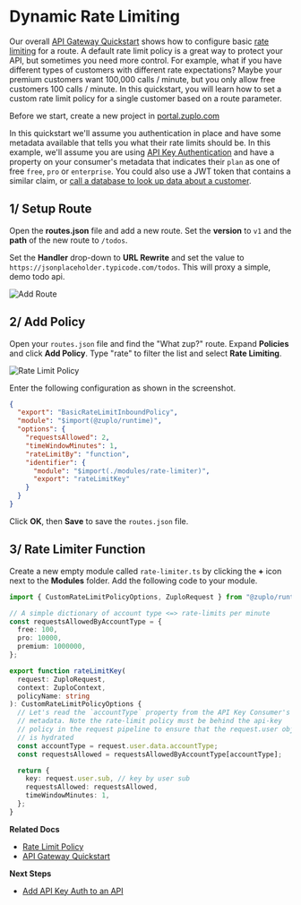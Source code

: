 # Dynamic Rate Limiting

Our overall [API Gateway Quickstart](./proxy-public-api.md) shows how to configure basic [rate limiting](../policies/rate-limit-inbound.md) for a route. A default rate limit policy is a great way to protect your API, but sometimes you need more control. For example, what if you have different types of customers with different rate expectations? Maybe your premium customers want 100,000 calls / minute, but you only allow free customers 100 calls / minute. In this quickstart, you will learn how to set a custom rate limit policy for a single customer based on a route parameter.

Before we start, create a new project in [portal.zuplo.com](https://portal.zuplo.com)

In this quickstart we'll assume you authentication in place and have some metadata available that tells you what their rate limits should be. In this example, we'll assume you are using [API Key Authentication](../quickstarts/add-api-key-auth.md) and have a property on your consumer's metadata that indicates their `plan` as one of free `free`, `pro` or `enterprise`. You could also use a JWT token that contains a similar claim, or [call a database to look up data about a customer](../examples/per-user-rate-limits-using-db.md).

## 1/ Setup Route

Open the **routes.json** file and add a new route. Set the **version** to `v1` and the **path** of the new route to
`/todos`.

Set the **Handler** drop-down to **URL Rewrite** and set the value to `https://jsonplaceholder.typicode.com/todos`. This will proxy a simple, demo todo api.

![Add Route](./add-route.png)

## 2/ Add Policy

Open your `routes.json` file and find the "What zup?" route. Expand **Policies** and click **Add Policy**. Type "rate" to filter the list and select **Rate Limiting**.

![Rate Limit Policy](../../static/media/quickstarts/per-customer-rate-limits/rate-limit-policy.png)

Enter the following configuration as shown in the screenshot.

```json
{
  "export": "BasicRateLimitInboundPolicy",
  "module": "$import(@zuplo/runtime)",
  "options": {
    "requestsAllowed": 2,
    "timeWindowMinutes": 1,
    "rateLimitBy": "function",
    "identifier": {
      "module": "$import(./modules/rate-limiter)",
      "export": "rateLimitKey"
    }
  }
}
```

Click **OK**, then **Save** to save the `routes.json` file.

## 3/ Rate Limiter Function

Create a new empty module called `rate-limiter.ts` by clicking the **+** icon next to the **Modules** folder. Add the following code to your module.

```ts
import { CustomRateLimitPolicyOptions, ZuploRequest } from "@zuplo/runtime";

// A simple dictionary of account type <=> rate-limits per minute
const requestsAllowedByAccountType = {
  free: 100,
  pro: 10000,
  premium: 1000000,
};

export function rateLimitKey(
  request: ZuploRequest,
  context: ZuploContext,
  policyName: string
): CustomRateLimitPolicyOptions {
  // Let's read the `accountType` property from the API Key Consumer's
  // metadata. Note the rate-limit policy must be behind the api-key
  // policy in the request pipeline to ensure that the request.user object
  // is hydrated
  const accountType = request.user.data.accountType;
  const requestsAllowed = requestsAllowedByAccountType[accountType];

  return {
    key: request.user.sub, // key by user sub
    requestsAllowed: requestsAllowed,
    timeWindowMinutes: 1,
  };
}
```

**Related Docs**

- [Rate Limit Policy](../policies/rate-limit-inbound.md)
- [API Gateway Quickstart](../quickstarts/proxy-public-api.md)

**Next Steps**

- [Add API Key Auth to an API](../quickstarts/add-api-key-auth.md)
